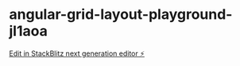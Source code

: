 # angular-grid-layout-playground-jl1aoa

[Edit in StackBlitz next generation editor ⚡️](https://stackblitz.com/~/github.com/echolove38/angular-grid-layout-playground-jl1aoa)